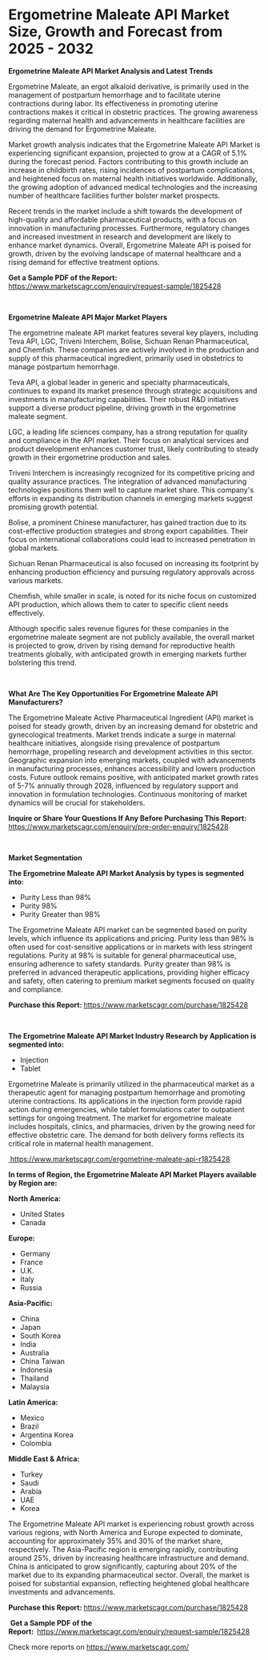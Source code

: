 <p><h1>Ergometrine Maleate API Market Size, Growth and Forecast from 2025 - 2032</h1></p><p><strong>Ergometrine Maleate API Market Analysis and Latest Trends</strong></p>
<p><p>Ergometrine Maleate, an ergot alkaloid derivative, is primarily used in the management of postpartum hemorrhage and to facilitate uterine contractions during labor. Its effectiveness in promoting uterine contractions makes it critical in obstetric practices. The growing awareness regarding maternal health and advancements in healthcare facilities are driving the demand for Ergometrine Maleate.</p><p>Market growth analysis indicates that the Ergometrine Maleate API Market is experiencing significant expansion, projected to grow at a CAGR of 5.1% during the forecast period. Factors contributing to this growth include an increase in childbirth rates, rising incidences of postpartum complications, and heightened focus on maternal health initiatives worldwide. Additionally, the growing adoption of advanced medical technologies and the increasing number of healthcare facilities further bolster market prospects.</p><p>Recent trends in the market include a shift towards the development of high-quality and affordable pharmaceutical products, with a focus on innovation in manufacturing processes. Furthermore, regulatory changes and increased investment in research and development are likely to enhance market dynamics. Overall, Ergometrine Maleate API is poised for growth, driven by the evolving landscape of maternal healthcare and a rising demand for effective treatment options.</p></p>
<p><strong>Get a Sample PDF of the Report:&nbsp;</strong> <a href="https://www.marketscagr.com/enquiry/request-sample/1825428?utm_campaign=3228&utm_medium=2&utm_source=Github&utm_content=ia&utm_term=03042025&utm_id=ergometrine-maleate-api">https://www.marketscagr.com/enquiry/request-sample/1825428</a></p>
<p>&nbsp;</p>
<p><strong>Ergometrine Maleate API Major Market Players</strong></p>
<p><p>The ergometrine maleate API market features several key players, including Teva API, LGC, Triveni Interchem, Bolise, Sichuan Renan Pharmaceutical, and Chemfish. These companies are actively involved in the production and supply of this pharmaceutical ingredient, primarily used in obstetrics to manage postpartum hemorrhage.</p><p>Teva API, a global leader in generic and specialty pharmaceuticals, continues to expand its market presence through strategic acquisitions and investments in manufacturing capabilities. Their robust R&D initiatives support a diverse product pipeline, driving growth in the ergometrine maleate segment. </p><p>LGC, a leading life sciences company, has a strong reputation for quality and compliance in the API market. Their focus on analytical services and product development enhances customer trust, likely contributing to steady growth in their ergometrine production and sales.</p><p>Triveni Interchem is increasingly recognized for its competitive pricing and quality assurance practices. The integration of advanced manufacturing technologies positions them well to capture market share. This company's efforts in expanding its distribution channels in emerging markets suggest promising growth potential.</p><p>Bolise, a prominent Chinese manufacturer, has gained traction due to its cost-effective production strategies and strong export capabilities. Their focus on international collaborations could lead to increased penetration in global markets.</p><p>Sichuan Renan Pharmaceutical is also focused on increasing its footprint by enhancing production efficiency and pursuing regulatory approvals across various markets.</p><p>Chemfish, while smaller in scale, is noted for its niche focus on customized API production, which allows them to cater to specific client needs effectively.</p><p>Although specific sales revenue figures for these companies in the ergometrine maleate segment are not publicly available, the overall market is projected to grow, driven by rising demand for reproductive health treatments globally, with anticipated growth in emerging markets further bolstering this trend.</p></p>
<p>&nbsp;</p>
<p><strong>What Are The Key Opportunities For Ergometrine Maleate API Manufacturers?</strong></p>
<p><p>The Ergometrine Maleate Active Pharmaceutical Ingredient (API) market is poised for steady growth, driven by an increasing demand for obstetric and gynecological treatments. Market trends indicate a surge in maternal healthcare initiatives, alongside rising prevalence of postpartum hemorrhage, propelling research and development activities in this sector. Geographic expansion into emerging markets, coupled with advancements in manufacturing processes, enhances accessibility and lowers production costs. Future outlook remains positive, with anticipated market growth rates of 5-7% annually through 2028, influenced by regulatory support and innovation in formulation technologies. Continuous monitoring of market dynamics will be crucial for stakeholders.</p></p>
<p><strong>Inquire or Share Your Questions If Any Before Purchasing This Report:</strong> <a href="https://www.marketscagr.com/enquiry/pre-order-enquiry/1825428?utm_campaign=3228&utm_medium=2&utm_source=Github&utm_content=ia&utm_term=03042025&utm_id=ergometrine-maleate-api">https://www.marketscagr.com/enquiry/pre-order-enquiry/1825428</a></p>
<p>&nbsp;</p>
<p><strong>Market Segmentation</strong></p>
<p><strong>The Ergometrine Maleate API Market Analysis by types is segmented into:</strong></p>
<p><ul><li>Purity Less than 98%</li><li>Purity 98%</li><li>Purity Greater than 98%</li></ul></p>
<p><p>The Ergometrine Maleate API market can be segmented based on purity levels, which influence its applications and pricing. Purity less than 98% is often used for cost-sensitive applications or in markets with less stringent regulations. Purity at 98% is suitable for general pharmaceutical use, ensuring adherence to safety standards. Purity greater than 98% is preferred in advanced therapeutic applications, providing higher efficacy and safety, often catering to premium market segments focused on quality and compliance.</p></p>
<p><strong>Purchase this Report:&nbsp;</strong><a href="https://www.marketscagr.com/purchase/1825428?utm_campaign=3228&utm_medium=2&utm_source=Github&utm_content=ia&utm_term=03042025&utm_id=ergometrine-maleate-api">https://www.marketscagr.com/purchase/1825428</a></p>
<p>&nbsp;</p>
<p><strong>The Ergometrine Maleate API Market Industry Research by Application is segmented into:</strong></p>
<p><ul><li>Injection</li><li>Tablet</li></ul></p>
<p><p>Ergometrine Maleate is primarily utilized in the pharmaceutical market as a therapeutic agent for managing postpartum hemorrhage and promoting uterine contractions. Its applications in the injection form provide rapid action during emergencies, while tablet formulations cater to outpatient settings for ongoing treatment. The market for ergometrine maleate includes hospitals, clinics, and pharmacies, driven by the growing need for effective obstetric care. The demand for both delivery forms reflects its critical role in maternal health management.</p></p>
<p><a href="https://www.marketscagr.com/ergometrine-maleate-api-r1825428?utm_campaign=3228&utm_medium=2&utm_source=Github&utm_content=ia&utm_term=03042025&utm_id=ergometrine-maleate-api">&nbsp;https://www.marketscagr.com/ergometrine-maleate-api-r1825428</a></p>
<p><strong>In terms of Region, the Ergometrine Maleate API Market Players available by Region are:</strong></p>
<p>
    <p> <strong> North America: </strong>
        <ul>
            <li>United States</li>
            <li>Canada</li>
        </ul>
        </p> 
    <p> <strong> Europe: </strong>
        <ul>
            <li>Germany</li>
            <li>France</li>
            <li>U.K.</li>
            <li>Italy</li>
            <li>Russia</li>
        </ul>
        </p> 
    <p> <strong> Asia-Pacific: </strong>
        <ul>
            <li>China</li>
            <li>Japan</li>
            <li>South Korea</li>
            <li>India</li>
            <li>Australia</li>
            <li>China Taiwan</li>
            <li>Indonesia</li>
            <li>Thailand</li>
            <li>Malaysia</li>
        </ul>
        </p> 
    <p> <strong> Latin America: </strong>
        <ul>
            <li>Mexico</li>
            <li>Brazil</li>
            <li>Argentina Korea</li>
            <li>Colombia</li>
        </ul>
        </p> 
    <p> <strong> Middle East & Africa: </strong>
        <ul>
            <li>Turkey</li>
            <li>Saudi</li>
            <li>Arabia</li>
            <li>UAE</li>
            <li>Korea</li>
        </ul>
    </p>
    </p>
<p><p>The Ergometrine Maleate API market is experiencing robust growth across various regions, with North America and Europe expected to dominate, accounting for approximately 35% and 30% of the market share, respectively. The Asia-Pacific region is emerging rapidly, contributing around 25%, driven by increasing healthcare infrastructure and demand. China is anticipated to grow significantly, capturing about 20% of the market due to its expanding pharmaceutical sector. Overall, the market is poised for substantial expansion, reflecting heightened global healthcare investments and advancements.</p></p>
<p><strong>Purchase this Report: </strong><a href="https://www.marketscagr.com/purchase/1825428?utm_campaign=3228&utm_medium=2&utm_source=Github&utm_content=ia&utm_term=03042025&utm_id=ergometrine-maleate-api">https://www.marketscagr.com/purchase/1825428</a></p>
<p>&nbsp;<strong>Get a Sample PDF of the Report:&nbsp;&nbsp;</strong><a href="https://www.marketscagr.com/enquiry/request-sample/1825428?utm_campaign=3228&utm_medium=2&utm_source=Github&utm_content=ia&utm_term=03042025&utm_id=ergometrine-maleate-api">https://www.marketscagr.com/enquiry/request-sample/1825428</a></p>
<p><strong></strong></p>
<p>Check more reports on <a href="https://www.marketscagr.com/?utm_campaign=3228&utm_medium=2&utm_source=Github&utm_content=ia&utm_term=03042025&utm_id=ergometrine-maleate-api">https://www.marketscagr.com/</a></p>